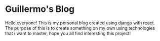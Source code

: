 # Guillermo's Blog

Hello everyone! This is my personal blog created using django with react. The purpose of this is to create something on my own using technologies that i want to master, hope you all find interesting this project!
